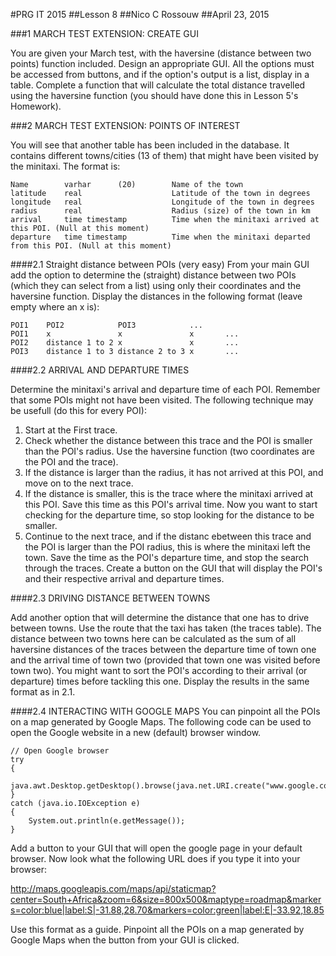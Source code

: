 #PRG IT 2015
##Lesson 8
##Nico C Rossouw
##April 23, 2015

###1 MARCH TEST EXTENSION: CREATE GUI

You are given your March test, with the haversine (distance between two points) function included.
Design an appropriate GUI. All the options must be accessed from buttons, and if the option's output is a
list, display in a table. Complete a function that will calculate the total distance travelled using the haversine
function (you should have done this in Lesson 5's Homework).

###2 MARCH TEST EXTENSION: POINTS OF INTEREST

You will see that another table has been included in the database. It contains different towns/cities (13 of
them) that might have been visited by the minitaxi. The format is:

```
Name		varhar	 	(20)		Name of the town
latitude 	real					Latitude of the town in degrees
longitude 	real 					Longitude of the town in degrees
radius 		real 					Radius (size) of the town in km
arrival 	time timestamp 			Time when the minitaxi arrived at this POI. (Null at this moment)
departure 	time timestamp			Time when the minitaxi departed from this POI. (Null at this moment)
```

####2.1 Straight distance between POIs (very easy)
From your main GUI add the option to determine the (straight) distance between two POIs (which they
can select from a list) using only their coordinates and the haversine function. Display the distances in the
following format (leave empty where an x is):
```
POI1 	POI2 			POI3 			...
POI1 	x 				x 				x		...
POI2 	distance 1 to 2 x 				x 		...
POI3 	distance 1 to 3 distance 2 to 3 x 		...
```
####2.2 ARRIVAL AND DEPARTURE TIMES

Determine the minitaxi's arrival and departure time of each POI. Remember that some POIs might not
have been visited. The following technique may be usefull (do this for every POI):

1. Start at the First trace.
2. Check whether the distance between this trace and the POI is smaller than the POI's radius. Use the
haversine function (two coordinates are the POI and the trace).
3. If the distance is larger than the radius, it has not arrived at this POI, and move on to the next trace.
4. If the distance is smaller, this is the trace where the minitaxi arrived at this POI. Save this time as
this POI's arrival time. Now you want to start checking for the departure time, so stop looking for the
distance to be smaller.
5. Continue to the next trace, and if the distanc ebetween this trace and the POI is larger than the POI
radius, this is where the minitaxi left the town. Save the time as the POI's departure time, and stop the
search through the traces.
Create a button on the GUI that will display the POI's and their respective arrival and departure times.

####2.3 DRIVING DISTANCE BETWEEN TOWNS

Add another option that will determine the distance that one has to drive between towns. Use the route that
the taxi has taken (the traces table). The distance between two towns here can be calculated as the sum of
all haversine distances of the traces between the departure time of town one and the arrival time of town two
(provided that town one was visited before town two). You might want to sort the POI's according to their
arrival (or departure) times before tackling this one.
Display the results in the same format as in 2.1.

####2.4 INTERACTING WITH GOOGLE MAPS
You can pinpoint all the POIs on a map generated by Google Maps. The following code can be used to open
the Google website in a new (default) browser window.
```
// Open Google browser
try
{
	java.awt.Desktop.getDesktop().browse(java.net.URI.create("www.google.co.za"));
}
catch (java.io.IOException e) 
{
	System.out.println(e.getMessage());
}
```
Add a button to your GUI that will open the google page in your default browser.
Now look what the following URL does if you type it into your browser:

http://maps.googleapis.com/maps/api/staticmap?center=South+Africa&zoom=6&size=800x500&maptype=roadmap&markers=color:blue|label:S|-31.88,28.70&markers=color:green|label:E|-33.92,18.85

Use this format as a guide. Pinpoint all the POIs on a map generated by Google Maps when the button
from your GUI is clicked.
